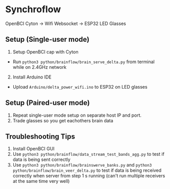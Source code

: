 # Synchroflow
OpenBCI Cyton -> Wifi Websocket -> ESP32 LED Glasses

## Setup (Single-user mode)
1. Setup OpenBCI cap with Cyton
- Run `python3 python/brainflow/brain_serve_delta.py` from terminal while on 2.4GHz network
2. Install Arduino IDE
- Upload `Arduino/delta_power_wifi.ino` to ESP32 on LED glasses

## Setup (Paired-user mode)
1. Repeat single-user mode setup on separate host IP and port. 
2. Trade glasses so you get eachothers brain data


## Troubleshooting Tips
1. Install OpenBCI GUI
2. Use `python3 python/brainflow/data_stream_test_bands_agg.py` to test if data is being sent correctly
3. Use `python3 python/brainflow/brainswerve_banks.py` and `python3 python/brainflow/brain_veer_delta.py` to test if data is being received correctly when server from step 1 s running (can't run multiple receivers at the same time very well)
